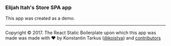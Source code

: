 ### Elijah Itah's Store SPA app
This app was created as a demo.

---
Copyright © 2017. The React Static Boilerplate upon which this app was made was made with ♥ by Konstantin Tarkus ([@koistya](https://twitter.com/koistya)) and [contributors](https://github.com/kriasoft/react-static-boilerplate/graphs/contributors)
